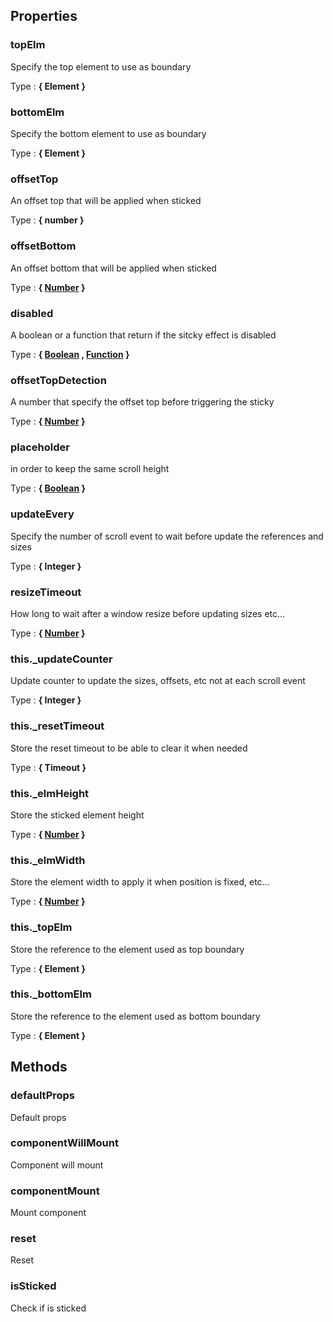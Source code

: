 ## Properties


### topElm

Specify the top element to use as boundary

Type : **{ Element }**


### bottomElm

Specify the bottom element to use as boundary

Type : **{ Element }**


### offsetTop

An offset top that will be applied when sticked

Type : **{ number }**


### offsetBottom

An offset bottom that will be applied when sticked

Type : **{ [Number](https://developer.mozilla.org/fr/docs/Web/JavaScript/Reference/Objets_globaux/Number) }**


### disabled

A boolean or a function that return if the sitcky effect is disabled

Type : **{ [Boolean](https://developer.mozilla.org/fr/docs/Web/JavaScript/Reference/Objets_globaux/Boolean) , [Function](https://developer.mozilla.org/fr/docs/Web/JavaScript/Reference/Objets_globaux/Function) }**


### offsetTopDetection

A number that specify the offset top before triggering the sticky

Type : **{ [Number](https://developer.mozilla.org/fr/docs/Web/JavaScript/Reference/Objets_globaux/Number) }**


### placeholder

in order to keep the same scroll height

Type : **{ [Boolean](https://developer.mozilla.org/fr/docs/Web/JavaScript/Reference/Objets_globaux/Boolean) }**


### updateEvery

Specify the number of scroll event to wait before update the references and sizes

Type : **{ Integer }**


### resizeTimeout

How long to wait after a window resize before updating sizes etc...

Type : **{ [Number](https://developer.mozilla.org/fr/docs/Web/JavaScript/Reference/Objets_globaux/Number) }**


### this._updateCounter

Update counter to update the sizes, offsets, etc not at each scroll event

Type : **{ Integer }**


### this._resetTimeout

Store the reset timeout to be able to clear it when needed

Type : **{ Timeout }**


### this._elmHeight

Store the sticked element height

Type : **{ [Number](https://developer.mozilla.org/fr/docs/Web/JavaScript/Reference/Objets_globaux/Number) }**


### this._elmWidth

Store the element width to apply it when position is fixed, etc...

Type : **{ [Number](https://developer.mozilla.org/fr/docs/Web/JavaScript/Reference/Objets_globaux/Number) }**


### this._topElm

Store the reference to the element used as top boundary

Type : **{ Element }**


### this._bottomElm

Store the reference to the element used as bottom boundary

Type : **{ Element }**


## Methods


### defaultProps

Default props


### componentWillMount

Component will mount


### componentMount

Mount component


### reset

Reset


### isSticked

Check if is sticked